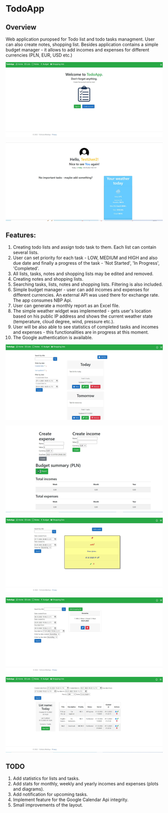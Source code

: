 # TodoApp

## Overview

Web application puropsed for Todo list and todo tasks managment. User can also create notes, shopping list. Besides application contains a simple budget manager - it allows to add incomes and expenses for different currencies (PLN, EUR, USD etc.)

![Image](https://github.com/Tomasz789/TodoApp-Deploying/blob/master/images/startpage.JPG)

![Image](https://github.com/Tomasz789/TodoApp-Deploying/blob/master/images/startpage2.JPG)

## Features:

1. Creating todo lists and assign todo task to them. Each list can contain several lists.
2. User can set priority for each task - LOW, MEDIUM and HIGH and also due date and finally a progress of the task - 'Not Started', 'In Progress', 'Completed'.
3. All lists, tasks, notes and shopping lists may be edited and removed.
4. Creating notes and shopping lists.
5. Searching tasks, lists, notes and shopping lists. Filtering is also included.
6. Simple budget manager - user can add incomes and expenses for different currencies. An external API was used there for exchange rate. The app consumes NBP Api.
7. User can generate a monthly report as an Excel file.
8. The simple weather widget was implemented - gets user's location based on his public IP address and shows the current weather state (temperature, cloud degree, wind, pressure etc.).
9. User will be also able to see statistics of completed tasks and incomes and expenses - this functionalities are in progress at this moment.
10. The Google authentication is available.

![Image](https://github.com/Tomasz789/TodoApp-Deploying/blob/master/images/listpage.JPG)

![Image](https://github.com/Tomasz789/TodoApp-Deploying/blob/master/images/budget.JPG)

![Image](https://github.com/Tomasz789/TodoApp-Deploying/blob/master/images/notepage.JPG)

![Image](https://github.com/Tomasz789/TodoApp-Deploying/blob/master/images/shoppinglist.JPG)

![Image](https://github.com/Tomasz789/TodoApp-Deploying/blob/master/images/tasklist.JPG)

## TODO

1. Add statistics for lists and tasks.
2. Add stats for monthly, weekly and yearly incomes and expenses (plots and diagrams).
3. Add notification for upcoming tasks.
4. Implement feature for the Google Calendar Api integrity.
5. Small improvements of the layout.


